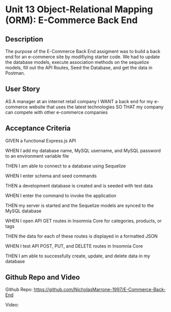 # Unit 13 Object-Relational Mapping (ORM): E-Commerce Back End

## Description 

The purpose of the E-Commerce Back End assigment was to build a back end for an e-commerce site by modifiying starter code. We had to update the database models, execute association methods on the sequelize models, fill out the API Routes, Seed the Database, and get the data in Postman.

## User Story

AS A manager at an internet retail company
I WANT a back end for my e-commerce website that uses the latest technologies
SO THAT my company can compete with other e-commerce companies


## Acceptance Criteria

GIVEN a functional Express.js API

WHEN I add my database name, MySQL username, and MySQL password to an environment 
variable file

THEN I am able to connect to a database using Sequelize

WHEN I enter schema and seed commands

THEN a development database is created and is seeded with test data

WHEN I enter the command to invoke the application

THEN my server is started and the Sequelize models are synced to the MySQL database

WHEN I open API GET routes in Insomnia Core for categories, products, or tags

THEN the data for each of these routes is displayed in a formatted JSON

WHEN I test API POST, PUT, and DELETE routes in Insomnia Core

THEN I am able to successfully create, update, and delete data in my database


## Github Repo and Video

Github Repo: https://github.com/NicholasMarrone-1997/E-Commerce-Back-End

Video: 